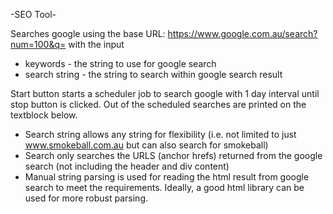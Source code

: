 -SEO Tool-

Searches google using the base URL: https://www.google.com.au/search?num=100&q=
with the input 
- keywords - the string to use for google search
- search string - the string to search within google search result

Start button starts a scheduler job to search google with 1 day interval until stop button is clicked. Out of the scheduled searches are printed on the textblock below.

- Search string allows any string for flexibility (i.e. not limited to just www.smokeball.com.au but can also search for smokeball)
- Search only searches the URLS (anchor hrefs) returned from the google search (not including the header and div content)
- Manual string parsing is used for reading the html result from google search to meet the requirements. Ideally, a good html library can be used for more robust parsing.
